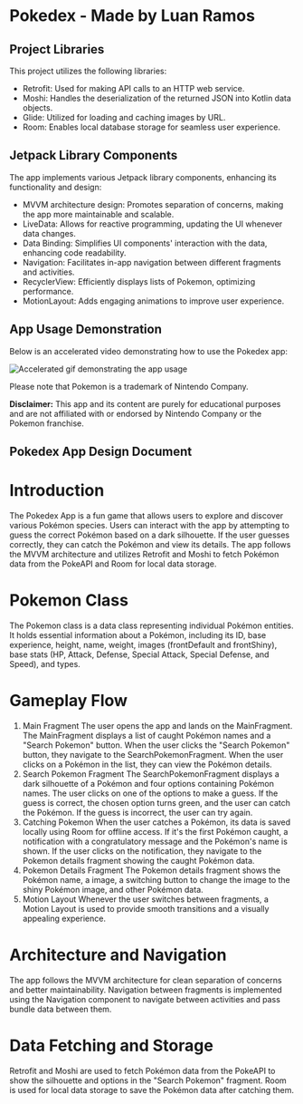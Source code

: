 # Pokedex - Made by Luan Ramos

## Project Libraries

This project utilizes the following libraries:

- Retrofit: Used for making API calls to an HTTP web service.
- Moshi: Handles the deserialization of the returned JSON into Kotlin data objects.
- Glide: Utilized for loading and caching images by URL.
- Room: Enables local database storage for seamless user experience.

## Jetpack Library Components

The app implements various Jetpack library components, enhancing its functionality and design:

- MVVM architecture design: Promotes separation of concerns, making the app more maintainable and scalable.
- LiveData: Allows for reactive programming, updating the UI whenever data changes.
- Data Binding: Simplifies UI components' interaction with the data, enhancing code readability.
- Navigation: Facilitates in-app navigation between different fragments and activities.
- RecyclerView: Efficiently displays lists of Pokemon, optimizing performance.
- MotionLayout: Adds engaging animations to improve user experience.

## App Usage Demonstration

Below is an accelerated video demonstrating how to use the Pokedex app:

![Accelerated gif demonstrating the app usage](Pokedex_video.gif)

Please note that Pokemon is a trademark of Nintendo Company.

**Disclaimer:** This app and its content are purely for educational purposes and are not affiliated with or endorsed by Nintendo Company or the Pokemon franchise.

## Pokedex App Design Document

# Introduction
The Pokedex App is a fun game that allows users to explore and discover various Pokémon species. Users can interact with the app by attempting to guess the correct Pokémon based on a dark silhouette. If the user guesses correctly, they can catch the Pokémon and view its details. The app follows the MVVM architecture and utilizes Retrofit and Moshi to fetch Pokémon data from the PokeAPI and Room for local data storage.

# Pokemon Class
The Pokemon class is a data class representing individual Pokémon entities. It holds essential information about a Pokémon, including its ID, base experience, height, name, weight, images (frontDefault and frontShiny), base stats (HP, Attack, Defense, Special Attack, Special Defense, and Speed), and types.

# Gameplay Flow

1. Main Fragment
The user opens the app and lands on the MainFragment.
The MainFragment displays a list of caught Pokémon names and a "Search Pokemon" button.
When the user clicks the "Search Pokemon" button, they navigate to the SearchPokemonFragment.
When the user clicks on a Pokémon in the list, they can view the Pokémon details.
2. Search Pokemon Fragment
The SearchPokemonFragment displays a dark silhouette of a Pokémon and four options containing Pokémon names.
The user clicks on one of the options to make a guess.
If the guess is correct, the chosen option turns green, and the user can catch the Pokémon.
If the guess is incorrect, the user can try again.
3. Catching Pokemon
When the user catches a Pokémon, its data is saved locally using Room for offline access.
If it's the first Pokémon caught, a notification with a congratulatory message and the Pokémon's name is shown.
If the user clicks on the notification, they navigate to the Pokemon details fragment showing the caught Pokémon data.
4. Pokemon Details Fragment
The Pokemon details fragment shows the Pokémon name, a image, a switching button to change the image to the shiny Pokémon image, and other Pokémon data.
5. Motion Layout
Whenever the user switches between fragments, a Motion Layout is used to provide smooth transitions and a visually appealing experience.

# Architecture and Navigation
The app follows the MVVM architecture for clean separation of concerns and better maintainability.
Navigation between fragments is implemented using the Navigation component to navigate between activities and pass bundle data between them.

# Data Fetching and Storage
Retrofit and Moshi are used to fetch Pokémon data from the PokeAPI to show the silhouette and options in the "Search Pokemon" fragment.
Room is used for local data storage to save the Pokémon data after catching them.